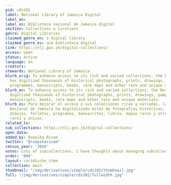```yaml
---
pid: cds102
label: National Library of Jamaica Digital
label_en:
label_es: Biblioteca nacional de Jamaica digital
section: Collections & Curations
genre: Digital Libraries
claimed_genre_en: a digital library
claimed_genre_es: una biblioteca digital
link: https://nlj.gov.jm/digital-collections/
access: open
status: Active
language: en
creators:
stewards: National Library of Jamaica
blurb_orig: To enhance access to its rich and varied collections, the National NLJ
  has digitized thousands of historical photographs, prints, drawings, pamphlets,
  programmes, manuscripts, books, rare maps and other rare and unique materials.
blurb_en: To enhance access to its rich and varied collections, the National NLJ has
  digitized thousands of historical photographs, prints, drawings, pamphlets, programmes,
  manuscripts, books, rare maps and other rare and unique materials.
blurb_es: Para mejorar el acceso a sus colecciones ricas y variadas, la Biblioteca
  Nacional de Jamaica ha digitalizado miles de fotografías históricas, impresiones,
  dibujos, folletos, programas, manuscritos, libros, mapas raros y otros materiales
  raros y únicos.
related_to:
sub_collections: https://nlj.gov.jm/digital-collections/
open_data:
added_by: Roopika Risam
twitter: "@roopikarisam"
census_year: '2020'
notes: Lots of subcollections. I have thoughts about managing subcollections
order: '004'
layout: caridischo_item
collection: main
thumbnail: "/img/derivatives/simple/cds102/thumbnail.jpg"
full: "/img/derivatives/simple/cds102/fullwidth.jpg"
---
```


